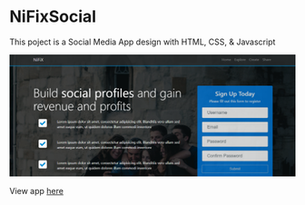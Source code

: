 # NiFixSocial

This poject is a Social Media App design with HTML, CSS, & Javascript

![SocialAppDesign](/img/frnt.PNG)

View app [here](https://gatemediang.github.io/SocialAppDesign)
